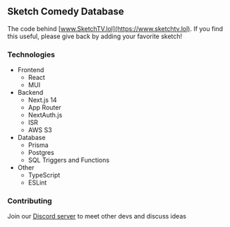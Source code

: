 ## Sketch Comedy Database

The code behind [www.SketchTV.lol](https://www.sketchtv.lol). If you find this useful, please give back by adding your favorite sketch!

### Technologies 

- Frontend
  - React
  - MUI
- Backend
  - Next.js 14
  - App Router
  - NextAuth.js
  - ISR
  - AWS S3
- Database
  - Prisma
  - Postgres 
  - SQL Triggers and Functions
- Other
  - TypeScript
  - ESLint

### Contributing

Join our [Discord server](https://discord.gg/UKE8gSYp) to meet other devs and discuss ideas